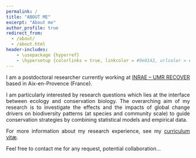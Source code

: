 ```yaml
---
permalink: /
title: "ABOUT ME"
excerpt: "About me"
author_profile: true
redirect_from: 
  - /about/
  - /about.html
header-includes:
    - \usepackage {hyperref}
    - \hypersetup {colorlinks = true, linkcolor = #9e0142, urlcolor = #9e0142}
---
```

<style> body {text-align: justify} </style> <!-- Justify text. -->

I am a postdoctoral researcher currently working at <a href="https://www6.paca.inrae.fr/recover/" target="_blank">INRAE – UMR RECOVER</a> based in Aix-en-Provence (France).

I am particularly interested by research questions which lies at the interface between ecology and conservation biology. The overarching aim of my research is to investigate the effects and the impacts of global change drivers on biodiversity patterns (at species and community scale) to guide conservation strategies by combining statistical models and empirical data.

For more information about my research experience, see my [curriculum vitæ](cv).

Feel free to contact me for any request, potential collaboration…
